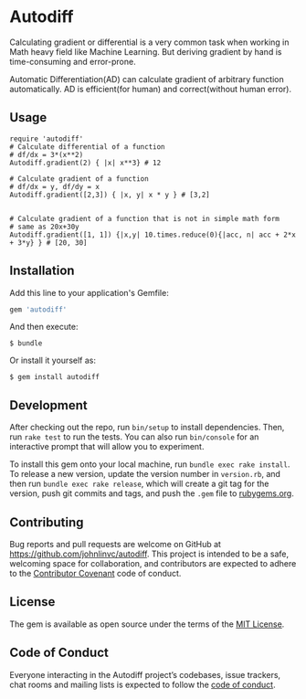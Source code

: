 # Autodiff

Calculating gradient or differential is a very common task when working in Math heavy field like Machine Learning. But deriving gradient by hand is time-consuming and error-prone.

Automatic Differentiation(AD) can calculate gradient of arbitrary function automatically. AD is efficient(for human) and correct(without human error).

## Usage


```
require 'autodiff'
# Calculate differential of a function
# df/dx = 3*(x**2)
Autodiff.gradient(2) { |x| x**3} # 12  

# Calculate gradient of a function
# df/dx = y, df/dy = x
Autodiff.gradient([2,3]) { |x, y| x * y } # [3,2]


# Calculate gradient of a function that is not in simple math form
# same as 20x+30y
Autodiff.gradient([1, 1]) {|x,y| 10.times.reduce(0){|acc, n| acc + 2*x + 3*y} } # [20, 30]

```


## Installation

Add this line to your application's Gemfile:

```ruby
gem 'autodiff'
```

And then execute:

    $ bundle

Or install it yourself as:

    $ gem install autodiff


## Development

After checking out the repo, run `bin/setup` to install dependencies. Then, run `rake test` to run the tests. You can also run `bin/console` for an interactive prompt that will allow you to experiment.

To install this gem onto your local machine, run `bundle exec rake install`. To release a new version, update the version number in `version.rb`, and then run `bundle exec rake release`, which will create a git tag for the version, push git commits and tags, and push the `.gem` file to [rubygems.org](https://rubygems.org).

## Contributing

Bug reports and pull requests are welcome on GitHub at https://github.com/johnlinvc/autodiff. This project is intended to be a safe, welcoming space for collaboration, and contributors are expected to adhere to the [Contributor Covenant](http://contributor-covenant.org) code of conduct.

## License

The gem is available as open source under the terms of the [MIT License](https://opensource.org/licenses/MIT).

## Code of Conduct

Everyone interacting in the Autodiff project’s codebases, issue trackers, chat rooms and mailing lists is expected to follow the [code of conduct](https://github.com/johnlinvc/autodiff/blob/master/CODE_OF_CONDUCT.md).
